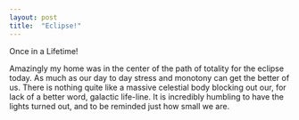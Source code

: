 ```yaml
---
layout: post
title:  "Eclipse!"
---
```


Once in a Lifetime!

Amazingly my home was in the center of the path of totality for the eclipse today. As much as our day to day stress and monotony can get the better of us. There is nothing quite like a massive celestial body blocking out our, for lack of a better word, galactic life-line. It is incredibly humbling to have the lights turned out, and to be reminded just how small we are.
